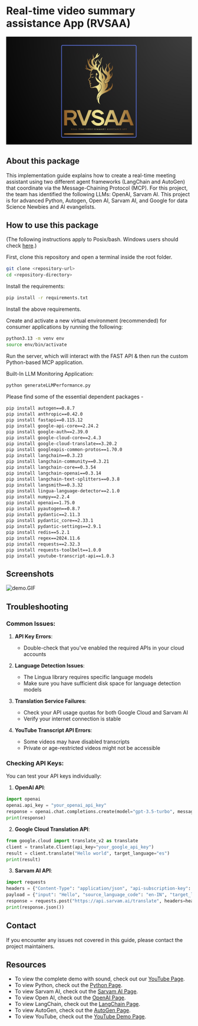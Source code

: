 # Real-time video summary assistance App (RVSAA)

![Logos.jpeg](Logos.jpeg)

## About this package

This implementation guide explains how to create a real-time meeting assistant using two different agent frameworks (LangChain and AutoGen) that coordinate via the Message-Chaining Protocol (MCP). For this project, the team has identified the following LLMs: OpenAI, Sarvam AI. This project is for advanced Python, Autogen, Open AI, Sarvam AI, and Google for data Science Newbies and AI evangelists.


## How to use this package

(The following instructions apply to Posix/bash. Windows users should check [here](https://docs.python.org/3/library/venv.html).)

First, clone this repository and open a terminal inside the root folder.

```bash
git clone <repository-url>
cd <repository-directory>
```

Install the requirements:

```bash
pip install -r requirements.txt
```

Install the above requirements.

Create and activate a new virtual environment (recommended) for consumer applications by running the following:

```bash
python3.13 -m venv env
source env/bin/activate
```

Run the server, which will interact with the FAST API & then run the custom Python-based MCP application.

Built-In LLM Monitoring Application: 

```bash
python generateLLMPerformance.py
```

Please find some of the essential dependent packages -

```
pip install autogen==0.8.7
pip install anthropic==0.42.0
pip install fastapi==0.115.12
pip install google-api-core==2.24.2
pip install google-auth==2.39.0
pip install google-cloud-core==2.4.3
pip install google-cloud-translate==3.20.2
pip install googleapis-common-protos==1.70.0
pip install langchain==0.3.23
pip install langchain-community==0.3.21
pip install langchain-core==0.3.54
pip install langchain-openai==0.3.14
pip install langchain-text-splitters==0.3.8
pip install langsmith==0.3.32
pip install lingua-language-detector==2.1.0
pip install numpy==2.2.4
pip install openai==1.75.0
pip install pyautogen==0.8.7
pip install pydantic==2.11.3
pip install pydantic_core==2.33.1
pip install pydantic-settings==2.9.1
pip install redis==5.2.1
pip install regex==2024.11.6
pip install requests==2.32.3
pip install requests-toolbelt==1.0.0
pip install youtube-transcript-api==1.0.3

```

## Screenshots

![demo.GIF](demo.GIF)

## Troubleshooting

### Common Issues:

1. **API Key Errors**:
   - Double-check that you've enabled the required APIs in your cloud accounts

2. **Language Detection Issues**:
   - The Lingua library requires specific language models
   - Make sure you have sufficient disk space for language detection models

3. **Translation Service Failures**:
   - Check your API usage quotas for both Google Cloud and Sarvam AI
   - Verify your internet connection is stable

4. **YouTube Transcript API Errors**:
   - Some videos may have disabled transcripts
   - Private or age-restricted videos might not be accessible

### Checking API Keys:

You can test your API keys individually:

1. **OpenAI API**:
```python
import openai
openai.api_key = "your_openai_api_key"
response = openai.chat.completions.create(model="gpt-3.5-turbo", messages=[{"role": "user", "content": "Hello!"}])
print(response)
```

2. **Google Cloud Translation API**:
```python
from google.cloud import translate_v2 as translate
client = translate.Client(api_key="your_google_api_key")
result = client.translate("Hello world", target_language="es")
print(result)
```

3. **Sarvam AI API**:
```python
import requests
headers = {"Content-Type": "application/json", "api-subscription-key": "your_sarvam_api_key"}
payload = {"input": "Hello", "source_language_code": "en-IN", "target_language_code": "hi-IN"}
response = requests.post("https://api.sarvam.ai/translate", headers=headers, json=payload)
print(response.json())
```

## Contact

If you encounter any issues not covered in this guide, please contact the project maintainers.

## Resources

- To view the complete demo with sound, check out our [YouTube Page](https://youtu.be/jMERwsokd6Q).
- To view Python, check out the [Python Page](https://docs.python.org/3/).
- To view Sarvam AI, check out the [Sarvam AI Page](https://docs.sarvam.ai/api-reference-docs/introduction).
- To view Open AI, check out the [OpenAI Page](https://platform.openai.com/docs/api-reference/introduction).
- To view LangChain, check out the [LangChain Page](https://python.langchain.com/docs/introduction/).
- To view AutoGen, check out the [AutoGen Page](https://microsoft.github.io/autogen/stable//index.html).
- To view YouTube, check out the [YouTube Demo Page](https://youtu.be/fpzEon83p3k).
